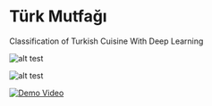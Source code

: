 # Türk Mutfağı
Classification of Turkish Cuisine With Deep Learning

![alt test](https://github.com/yusufbasol/TurkMutfagi/blob/master/TurkUI/Files/ss1.png)

![alt test](https://github.com/yusufbasol/TurkMutfagi/blob/master/TurkUI/Files/ss2.png)

[![Demo Video](https://img.youtube.com/vi/f0TZztfQnlM/0.jpg)](https://www.youtube.com/watch?v=f0TZztfQnlM)

